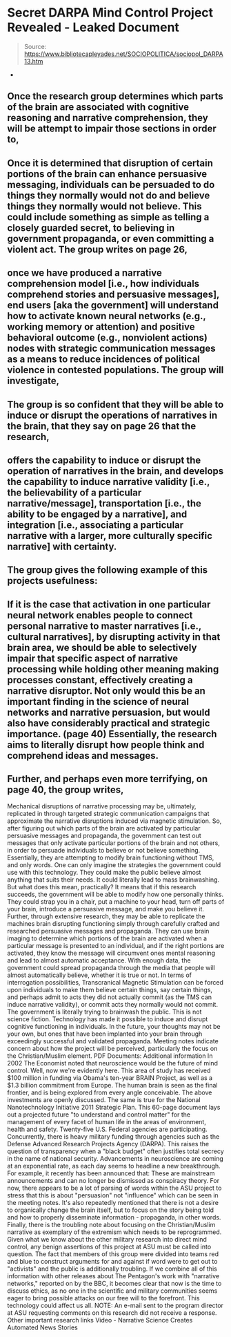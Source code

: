 # Secret DARPA Mind Control Project Revealed - Leaked Document

> Source: https://www.bibliotecapleyades.net/SOCIOPOLITICA/sociopol_DARPA13.htm

-
Once the research group
determines which parts of the brain are associated
with cognitive reasoning and narrative
comprehension, they will be attempt to impair those
sections in order to,
-
Once it is determined
that disruption of certain portions of the brain can
enhance persuasive messaging, individuals can be
persuaded to do things they normally would not do
and believe things they normally would not believe.
This could include
something as simple as telling a closely guarded
secret, to believing in government propaganda, or
even committing a violent act.
The group writes on page
26,
-
once we have
produced a narrative comprehension model [i.e.,
how individuals comprehend stories and
persuasive messages], end users [aka the
government] will understand how to activate
known neural networks (e.g., working memory or
attention) and positive behavioral outcome
(e.g., nonviolent actions) nodes with strategic
communication messages as a means to reduce
incidences of political violence in contested
populations.
The group will
investigate,
-
The group is so
confident that they will be able to induce or
disrupt the operations of narratives in the brain,
that they say on page 26 that the research,
-
offers the
capability to induce or disrupt the operation of
narratives in the brain, and develops the
capability to induce narrative validity [i.e.,
the believability of a particular
narrative/message], transportation [i.e., the
ability to be engaged by a narrative], and
integration [i.e., associating a particular
narrative with a larger, more culturally
specific narrative] with certainty.
-
The group gives the
following example of this projects usefulness:
-
If it is the case
that activation in one particular neural network
enables people to connect personal narrative to
master narratives [i.e., cultural narratives],
by disrupting activity in that brain area, we
should be able to selectively impair that
specific aspect of narrative processing while
holding other meaning making processes constant,
effectively creating a narrative disruptor.
Not only would this
be an important finding in the science of neural
networks and narrative persuasion, but would
also have considerably practical and strategic
importance.
(page 40)
Essentially, the
research aims to literally disrupt how people think
and comprehend ideas and messages.
-
Further, and perhaps
even more terrifying, on page 40, the group writes,
-
Mechanical
disruptions of narrative processing may be,
ultimately, replicated in through targeted
strategic communication campaigns that
approximate the narrative disruptions induced
via magnetic stimulation.
So, after figuring out
which parts of the brain are activated by particular
persuasive messages and propaganda, the government
can test out messages that only activate particular
portions of the brain and not others, in order to
persuade individuals to believe or not believe
something.
Essentially, they are
attempting to modify brain functioning without TMS,
and only words. One can only imagine the strategies
the government could use with this technology. They
could make the public believe almost anything that
suits their needs.
It could literally lead
to mass brainwashing.
But what does this mean,
practically?
It means that if this research
succeeds, the government will be able to modify how one
personally thinks. They could strap you in a chair, put a
machine to your head, turn off parts of your brain,
introduce a persuasive message, and make you believe it.
Further, through extensive research, they may be able to
replicate the machines brain disrupting functioning simply
through carefully crafted and researched persuasive messages
and propaganda.
They can use brain imaging to
determine which portions of the brain are activated when a
particular message is presented to an individual, and if the
right portions are activated, they know the message will
circumvent ones mental reasoning and lead to almost
automatic acceptance. With enough data, the government could
spread propaganda through the media that people will almost
automatically believe, whether it is true or not.
In terms of interrogation possibilities, Transcranical Magnetic
Stimulation can be forced upon individuals to make them
believe certain things, say certain things, and perhaps
admit to acts they did not actually commit (as the TMS can
induce narrative validity), or commit acts they normally
would not commit.
The government is literally trying to brainwash the public.
This is not science fiction.
Technology has made it possible to induce and disrupt
cognitive functioning in individuals. In the future, your
thoughts may not be your own, but ones that have been
implanted into your brain through exceedingly successful and
validated propaganda.
Meeting notes indicate concern about how the project will be
perceived, particularly the focus on the Christian/Muslim
element.
PDF Documents:
Additional
information
In 2002 The
Economist noted that neuroscience would be the
future of mind control. Well, now we're evidently here.
This area of study has received
$100 million in funding via Obama's ten-year BRAIN
Project, as well as a $1.3
billion commitment from Europe. The human brain is seen
as the final frontier, and is being explored from every
angle conceivable.
The above investments are
openly discussed.
The same is true for the National
Nanotechnology Initiative 2011 Strategic Plan. This
60-page document lays out a projected future "to
understand and control matter" for the management of
every facet of human life in the areas of environment,
health and safety. Twenty-five U.S. Federal agencies are
participating.
Concurrently, there is heavy
military funding through agencies such as the Defense
Advanced Research Projects Agency (DARPA). This
raises the question of transparency when
a "black budget"
often justifies total secrecy in the name of national
security.
Advancements in neuroscience
are coming at an exponential rate, as each day seems to
headline a new breakthrough.
For example, it recently has
been announced that:
These are mainstream
announcements and can no longer be dismissed as
conspiracy theory.
For now, there appears to be a lot of parsing of words
within the ASU project to stress that this is about
"persuasion" not "influence" which can be seen in the
meeting notes. It's also repeatedly mentioned that there
is not a desire to organically change the brain itself,
but to focus on the story being told and how to properly
disseminate information - propaganda, in other words.
Finally, there is the
troubling note about focusing on the Christian/Muslim
narrative as exemplary of the extremism which needs to
be reprogrammed.
Given what we know about the other military research
into direct mind control, any benign assertions of this
project at ASU must be called into question. The fact
that members of this group were divided into teams red
and blue to construct arguments for and against if word
were to get out to "activists" and the public is
additionally troubling.
If we combine all of this information with other
releases about The Pentagon's work with "narrative
networks," reported
on by the BBC, it becomes clear that now is
the time to discuss ethics, as no one in the scientific
and military communities seems eager to bring possible
attacks on our free will to the forefront.
This technology could affect
us all.
NOTE:
An e-mail sent to the program director at ASU requesting
comments on this research did not receive a response.
Other important
research links
Video - Narrative Science Creates
Automated News Stories
